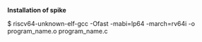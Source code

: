 **Installation of spike**    

$ riscv64-unknown-elf-gcc -Ofast -mabi=lp64 -march=rv64i -o program_name.o program_name.c  


